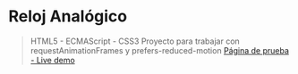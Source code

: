 # Reloj Analógico

> HTML5 - ECMAScript - CSS3
> Proyecto para trabajar con requestAnimationFrames y prefers-reduced-motion
> [Página de prueba - Live demo](https://github.com/orses/reloj_analogico 'Live demo')
